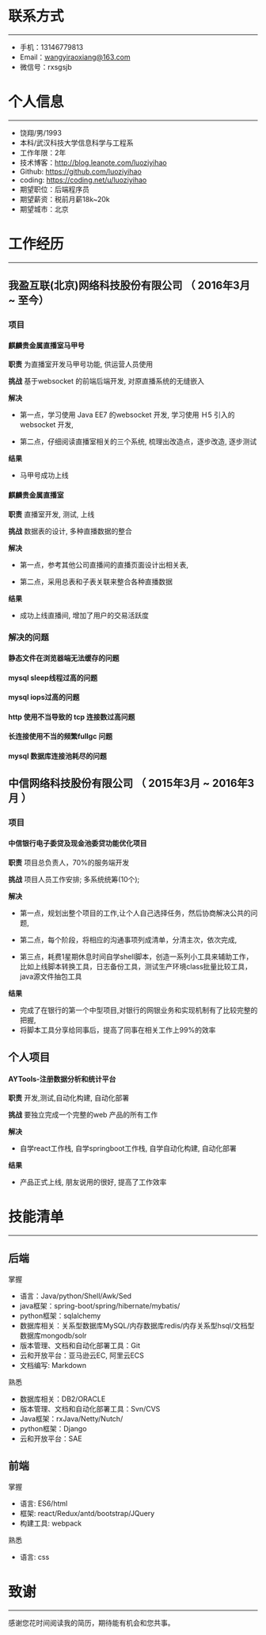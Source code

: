 
# 联系方式
---

- 手机：13146779813
- Email：wangyiraoxiang@163.com
- 微信号：rxsgsjb


# 个人信息
---

- 饶翔/男/1993 
- 本科/武汉科技大学信息科学与工程系 
- 工作年限：2年
- 技术博客：http://blog.leanote.com/luoziyihao
- Github: https://github.com/luoziyihao
- coding: https://coding.net/u/luoziyihao
- 期望职位：后端程序员
- 期望薪资：税前月薪18k~20k
- 期望城市：北京

# 工作经历
---

## 我盈互联(北京)网络科技股份有限公司 （ 2016年3月 ~ 至今）

### 项目

#### 麒麟贵金属直播室马甲号

**职责** 为直播室开发马甲号功能, 供运营人员使用

**挑战** 基于websocket 的前端后端开发, 对原直播系统的无缝嵌入

**解决**

- 第一点，学习使用 Java EE7 的websocket 开发, 学习使用 Ｈ5 引入的 websocket 开发,

- 第二点，仔细阅读直播室相关的三个系统, 梳理出改造点，逐步改造, 逐步测试

**结果** 

- 马甲号成功上线

#### 麒麟贵金属直播室

**职责** 直播室开发, 测试, 上线

**挑战** 数据表的设计, 多种直播数据的整合

**解决**

- 第一点，参考其他公司直播间的直播页面设计出相关表,

- 第二点，采用总表和子表关联来整合各种直播数据

**结果** 

- 成功上线直播间, 增加了用户的交易活跃度

### 解决的问题

#### 静态文件在浏览器端无法缓存的问题
#### mysql sleep线程过高的问题
#### mysql iops过高的问题
#### http 使用不当导致的 tcp 连接数过高问题
#### 长连接使用不当的频繁fullgc 问题
#### mysql 数据库连接池耗尽的问题

## 中信网络科技股份有限公司 （ 2015年3月 ~ 2016年3月 ）

### 项目

#### 中信银行电子委贷及现金池委贷功能优化项目 

**职责** 项目总负责人，70%的服务端开发

**挑战** 项目人员工作安排; 多系统统筹(10个);

**解决**

- 第一点，规划出整个项目的工作,让个人自己选择任务，然后协商解决公共的问题,

- 第二点，每个阶段，将相应的沟通事项列成清单，分清主次，依次完成,

- 第三点，耗费1星期休息时间自学shell脚本，创造一系列小工具来辅助工作， 比如上线脚本转换工具，日志备份工具，测试生产环境class批量比较工具，java源文件抽包工具

**结果** 
- 完成了在银行的第一个中型项目,对银行的网银业务和实现机制有了比较完整的把握, 
- 将脚本工具分享给同事后，提高了同事在相关工作上99%的效率

## 个人项目

#### AYTools-注册数据分析和统计平台

**职责** 开发,测试,自动化构建, 自动化部署

**挑战** 要独立完成一个完整的web 产品的所有工作

**解决**

- 自学react工作栈, 自学springboot工作栈, 自学自动化构建, 自动化部署

**结果**

- 产品正式上线, 朋友说用的很好, 提高了工作效率


# 技能清单
---

## 后端

掌握

- 语言：Java/python/Shell/Awk/Sed
- java框架：spring-boot/spring/hibernate/mybatis/
- python框架：sqlalchemy
- 数据库相关：关系型数据库MySQL/内存数据库redis/内存关系型hsql/文档型数据库mongodb/solr
- 版本管理、文档和自动化部署工具：Git
- 云和开放平台：亚马逊云EC, 阿里云ECS
- 文档编写: Markdown

熟悉

- 数据库相关：DB2/ORACLE
- 版本管理、文档和自动化部署工具：Svn/CVS
- Java框架：rxJava/Netty/Nutch/
- python框架：Django
- 云和开放平台：SAE

## 前端

掌握

- 语言: ES6/html
- 框架: react/Redux/antd/bootstrap/JQuery
- 构建工具: webpack

熟悉

- 语言: css

# 致谢
---

感谢您花时间阅读我的简历，期待能有机会和您共事。
